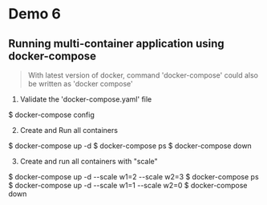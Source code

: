 # Demo 6

## Running multi-container application using docker-compose

> With latest version of docker, command 'docker-compose' could also be written as 'docker compose'

1. Validate the 'docker-compose.yaml' file

$ docker-compose config

2. Create and Run all containers

$ docker-compose up -d 
$ docker-compose ps
$ docker-compose down

3. Create and run all containers with "scale"

$ docker-compose up -d  --scale w1=2 --scale w2=3
$ docker-compose ps
$ docker-compose up -d  --scale w1=1 --scale w2=0
$ docker-compose down



